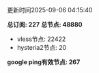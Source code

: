 更新时间2025-09-06 04:15:40

**总订阅: 227**
**总节点: 48880**
- vless节点: 22422
- hysteria2节点: 20

**google ping有效节点: 267**
